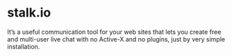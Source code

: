 stalk.io
========

It’s a useful communication tool for your web sites that lets you create free and multi-user live chat with no Active-X and no plugins, just by very simple installation.
